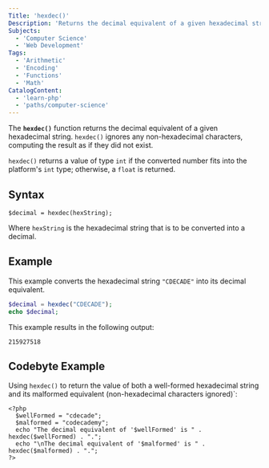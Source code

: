 ```yaml
---
Title: 'hexdec()'
Description: 'Returns the decimal equivalent of a given hexadecimal string.'
Subjects:
  - 'Computer Science'
  - 'Web Development'
Tags:
  - 'Arithmetic'
  - 'Encoding'
  - 'Functions'
  - 'Math'
CatalogContent:
  - 'learn-php'
  - 'paths/computer-science'
---
```


The **`hexdec()`** function returns the decimal equivalent of a given hexadecimal string. `hexdec()` ignores any non-hexadecimal characters,
computing the result as if they did not exist.

`hexdec()` returns a value of type `int` if the converted number fits into the platform's `int` type; otherwise, a `float` is returned.

## Syntax

```pseudo
$decimal = hexdec(hexString);
```

Where `hexString` is the hexadecimal string that is to be converted into a decimal.

## Example

This example converts the hexadecimal string `"CDECADE"` into its decimal equivalent.

```php
$decimal = hexdec("CDECADE");
echo $decimal;
```

This example results in the following output:

```shell
215927518
```

## Codebyte Example

Using `hexdec()` to return the value of both a well-formed hexadecimal string and its malformed equivalent (non-hexadecimal characters ignored)`:

```codebyte/php
<?php
  $wellFormed = "cdecade";
  $malformed = "codecademy";
  echo "The decimal equivalent of '$wellFormed' is " . hexdec($wellFormed) . ".";
  echo "\nThe decimal equivalent of '$malformed' is " . hexdec($malformed) . ".";
?>
```
